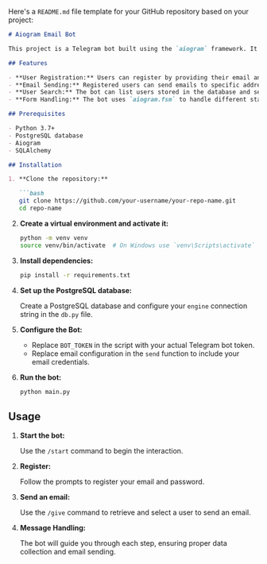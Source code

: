 Here's a `README.md` file template for your GitHub repository based on your project:

```markdown
# Aiogram Email Bot

This project is a Telegram bot built using the `aiogram` framework. It allows users to start an interaction, enter their email, and send emails through the bot. The bot also supports a search feature to retrieve user information from a PostgreSQL database.

## Features

- **User Registration:** Users can register by providing their email and password.
- **Email Sending:** Registered users can send emails to specific addresses directly from the bot.
- **User Search:** The bot can list users stored in the database and send emails to selected users.
- **Form Handling:** The bot uses `aiogram.fsm` to handle different stages of user interaction.

## Prerequisites

- Python 3.7+
- PostgreSQL database
- Aiogram
- SQLAlchemy

## Installation

1. **Clone the repository:**

   ```bash
   git clone https://github.com/your-username/your-repo-name.git
   cd repo-name
   ```

2. **Create a virtual environment and activate it:**

   ```bash
   python -m venv venv
   source venv/bin/activate  # On Windows use `venv\Scripts\activate`
   ```

3. **Install dependencies:**

   ```bash
   pip install -r requirements.txt
   ```

4. **Set up the PostgreSQL database:**

   Create a PostgreSQL database and configure your `engine` connection string in the `db.py` file.

5. **Configure the Bot:**

   - Replace `BOT_TOKEN` in the script with your actual Telegram bot token.
   - Replace email configuration in the `send` function to include your email credentials.

6. **Run the bot:**

   ```bash
   python main.py
   ```

## Usage

1. **Start the bot:**

   Use the `/start` command to begin the interaction.

2. **Register:**

   Follow the prompts to register your email and password.

3. **Send an email:**

   Use the `/give` command to retrieve and select a user to send an email.

4. **Message Handling:**

   The bot will guide you through each step, ensuring proper data collection and email sending.
